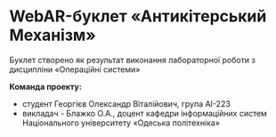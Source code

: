 # WebAR-буклет «Антикітерський Механізм»
Буклет створено як результат виконання лабораторної роботи з дисципліни «Операційні системи»

**Команда проекту:**
- студент Георгієв Олександр Віталійович, група АІ-223
- викладач - Блажко О.А., доцент кафедри інформаційних систем Національного
університету «Одеська політехніка»
